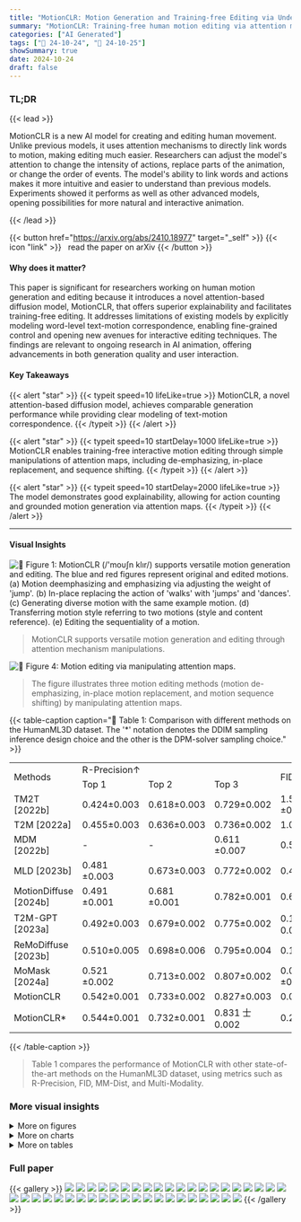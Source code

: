 ```yaml
---
title: "MotionCLR: Motion Generation and Training-free Editing via Understanding Attention Mechanisms"
summary: "MotionCLR: Training-free human motion editing via attention mechanism manipulation."
categories: ["AI Generated"]
tags: ["🔖 24-10-24", "🤗 24-10-25"]
showSummary: true
date: 2024-10-24
draft: false
---
```


### TL;DR


{{< lead >}}

MotionCLR is a new AI model for creating and editing human movement.  Unlike previous models, it uses attention mechanisms to directly link words to motion, making editing much easier.  Researchers can adjust the model's attention to change the intensity of actions, replace parts of the animation, or change the order of events. The model's ability to link words and actions makes it more intuitive and easier to understand than previous models.  Experiments showed it performs as well as other advanced models, opening possibilities for more natural and interactive animation.

{{< /lead >}}


{{< button href="https://arxiv.org/abs/2410.18977" target="_self" >}}
{{< icon "link" >}} &nbsp; read the paper on arXiv
{{< /button >}}

#### Why does it matter?
This paper is significant for researchers working on human motion generation and editing because it introduces a novel attention-based diffusion model, MotionCLR, that offers superior explainability and facilitates training-free editing.  It addresses limitations of existing models by explicitly modeling word-level text-motion correspondence, enabling fine-grained control and opening new avenues for interactive editing techniques. The findings are relevant to ongoing research in AI animation, offering advancements in both generation quality and user interaction.
#### Key Takeaways

{{< alert "star" >}}
{{< typeit speed=10 lifeLike=true >}} MotionCLR, a novel attention-based diffusion model, achieves comparable generation performance while providing clear modeling of text-motion correspondence. {{< /typeit >}}
{{< /alert >}}

{{< alert "star" >}}
{{< typeit speed=10 startDelay=1000 lifeLike=true >}} MotionCLR enables training-free interactive motion editing through simple manipulations of attention maps, including de-emphasizing, in-place replacement, and sequence shifting. {{< /typeit >}}
{{< /alert >}}

{{< alert "star" >}}
{{< typeit speed=10 startDelay=2000 lifeLike=true >}} The model demonstrates good explainability, allowing for action counting and grounded motion generation via attention maps. {{< /typeit >}}
{{< /alert >}}

------
#### Visual Insights



![](figures/figures_1_0.png "🔼 Figure 1: MotionCLR (/'moυ∫n klır/) supports versatile motion generation and editing. The blue and red figures represent original and edited motions. (a) Motion deemphasizing and emphasizing via adjusting the weight of 'jump'. (b) In-place replacing the action of 'walks' with 'jumps' and 'dances'. (c) Generating diverse motion with the same example motion. (d) Transferring motion style referring to two motions (style and content reference). (e) Editing the sequentiality of a motion.")

> MotionCLR supports versatile motion generation and editing through attention mechanism manipulations.





![](charts/charts_6_0.png "🔼 Figure 4: Motion editing via manipulating attention maps.")

> The figure illustrates three motion editing methods (motion de-emphasizing, in-place motion replacement, and motion sequence shifting) by manipulating attention maps.





{{< table-caption caption="🔽 Table 1: Comparison with different methods on the HumanML3D dataset. The '*' notation denotes the DDIM sampling inference design choice and the other is the DPM-solver sampling choice." >}}
<table id='0' style='font-size:16px'><tr><td rowspan="2">Methods</td><td colspan="3">R-Precision↑</td><td rowspan="2">FID↓</td><td rowspan="2">MM-Dist↓</td><td rowspan="2">Multi-Modality↑</td></tr><tr><td>Top 1</td><td>Top 2</td><td>Top 3</td></tr><tr><td>TM2T [2022b]</td><td>0.424±0.003</td><td>0.618±0.003</td><td>0.729±0.002</td><td>1.501 ±0.017</td><td>3.467±0.011</td><td>2.424±0.093</td></tr><tr><td>T2M [2022a]</td><td>0.455±0.003</td><td>0.636±0.003</td><td>0.736±0.002</td><td>1.087±0.021</td><td>3.347±0.008</td><td>2.219±0.074</td></tr><tr><td>MDM [2022b]</td><td>-</td><td>-</td><td>0.611 ±0.007</td><td>0.544±0.044</td><td>5.566±0.027</td><td>2.799±0.072</td></tr><tr><td>MLD [2023b]</td><td>0.481 ±0.003</td><td>0.673±0.003</td><td>0.772±0.002</td><td>0.473±0.013</td><td>3.196±0.010</td><td>2.413±0.079</td></tr><tr><td>MotionDiffuse [2024b]</td><td>0.491 ±0.001</td><td>0.681 ±0.001</td><td>0.782±0.001</td><td>0.630±0.001</td><td>3.113±0.001</td><td>1.553±0.042</td></tr><tr><td>T2M-GPT [2023a]</td><td>0.492±0.003</td><td>0.679±0.002</td><td>0.775±0.002</td><td>0.141 士0.005</td><td>3.121 ±0.009</td><td>1.831 ±0.048</td></tr><tr><td>ReMoDiffuse [2023b]</td><td>0.510±0.005</td><td>0.698±0.006</td><td>0.795±0.004</td><td>0.103±0.004</td><td>2.974±0.016</td><td>1.795±0.043</td></tr><tr><td>MoMask [2024a]</td><td>0.521 ±0.002</td><td>0.713±0.002</td><td>0.807±0.002</td><td>0.045 ±0.002</td><td>2.958±0.008</td><td>1.241 ±0.040</td></tr><tr><td>MotionCLR</td><td>0.542±0.001</td><td>0.733±0.002</td><td>0.827±0.003</td><td>0.099±0.003</td><td>2.981±0.011</td><td>2.145±0.043</td></tr><tr><td>MotionCLR*</td><td>0.544±0.001</td><td>0.732±0.001</td><td>0.831 士0.002</td><td>0.269±0.001</td><td>2.806±0.014</td><td>1.985±0.044</td></tr></table>{{< /table-caption >}}

> Table 1 compares the performance of MotionCLR with other state-of-the-art methods on the HumanML3D dataset, using metrics such as R-Precision, FID, MM-Dist, and Multi-Modality.



### More visual insights

<details>
<summary>More on figures
</summary>


![](figures/figures_1_1.png "🔼 Figure 1: MotionCLR (/'moυ∫n klır/) supports versatile motion generation and editing. The blue and red figures represent original and edited motions. (a) Motion deemphasizing and emphasizing via adjusting the weight of 'jump'. (b) In-place replacing the action of 'walks' with 'jumps' and 'dances'. (c) Generating diverse motion with the same example motion. (d) Transferring motion style referring to two motions (style and content reference). (e) Editing the sequentiality of a motion.")

> MotionCLR supports versatile motion generation and editing via attention mechanism manipulation, showing examples of de-emphasizing, in-place replacement, diverse generation, style transfer, and sequential editing.


![](figures/figures_1_2.png "🔼 Figure 1: MotionCLR (/'moυ∫n klır/) supports versatile motion generation and editing. The blue and red figures represent original and edited motions. (a) Motion deemphasizing and emphasizing via adjusting the weight of 'jump'. (b) In-place replacing the action of 'walks' with 'jumps' and 'dances'. (c) Generating diverse motion with the same example motion. (d) Transferring motion style referring to two motions (style and content reference). (e) Editing the sequentiality of a motion.")

> MotionCLR supports versatile motion generation and editing via manipulating attention maps, showcasing motion de-emphasizing, in-place replacement, example-based generation, style transfer, and sequentiality editing.


![](figures/figures_1_3.png "🔼 Figure 1: MotionCLR (/'moυ∫n klır/) supports versatile motion generation and editing. The blue and red figures represent original and edited motions. (a) Motion deemphasizing and emphasizing via adjusting the weight of 'jump'. (b) In-place replacing the action of 'walks' with 'jumps' and 'dances'. (c) Generating diverse motion with the same example motion. (d) Transferring motion style referring to two motions (style and content reference). (e) Editing the sequentiality of a motion.")

> MotionCLR supports versatile motion generation and editing by manipulating attention maps to achieve motion (de-)emphasizing, in-place motion replacement, example-based motion generation, motion style transfer, and motion sequence shifting.


![](figures/figures_1_4.png "🔼 Figure 4: Motion editing via manipulating attention maps.")

> The figure shows three different motion editing methods by manipulating attention maps: motion (de-)emphasizing, in-place motion replacement, and motion sequence shifting.


![](figures/figures_1_5.png "🔼 Figure 1: MotionCLR (/'moυ∫n klır/) supports versatile motion generation and editing. The blue and red figures represent original and edited motions. (a) Motion deemphasizing and emphasizing via adjusting the weight of 'jump'. (b) In-place replacing the action of 'walks' with 'jumps' and 'dances'. (c) Generating diverse motion with the same example motion. (d) Transferring motion style referring to two motions (style and content reference). (e) Editing the sequentiality of a motion.")

> MotionCLR supports versatile motion generation and editing via manipulating attention maps, showcasing motion de-emphasizing, emphasizing, in-place replacement, style transfer, and sequence editing.


![](figures/figures_1_6.png "🔼 Figure 1: MotionCLR (/'moυ∫n klır/) supports versatile motion generation and editing. The blue and red figures represent original and edited motions. (a) Motion deemphasizing and emphasizing via adjusting the weight of 'jump'. (b) In-place replacing the action of 'walks' with 'jumps' and 'dances'. (c) Generating diverse motion with the same example motion. (d) Transferring motion style referring to two motions (style and content reference). (e) Editing the sequentiality of a motion.")

> MotionCLR supports versatile motion generation and editing via manipulating attention mechanisms.


![](figures/figures_1_7.png "🔼 Figure 1: MotionCLR (/'moυ∫n klır/) supports versatile motion generation and editing. The blue and red figures represent original and edited motions. (a) Motion deemphasizing and emphasizing via adjusting the weight of 'jump'. (b) In-place replacing the action of 'walks' with 'jumps' and 'dances'. (c) Generating diverse motion with the same example motion. (d) Transferring motion style referring to two motions (style and content reference). (e) Editing the sequentiality of a motion.")

> MotionCLR supports versatile motion generation and editing, including de-emphasizing, emphasizing, in-place replacing, style transferring, and editing the sequentiality of a motion.


![](figures/figures_1_8.png "🔼 Figure 1: MotionCLR (/'moυ∫n klır/) supports versatile motion generation and editing. The blue and red figures represent original and edited motions. (a) Motion deemphasizing and emphasizing via adjusting the weight of 'jump'. (b) In-place replacing the action of 'walks' with 'jumps' and 'dances'. (c) Generating diverse motion with the same example motion. (d) Transferring motion style referring to two motions (style and content reference). (e) Editing the sequentiality of a motion.")

> MotionCLR supports versatile motion generation and editing via manipulating attention mechanisms.


![](figures/figures_4_0.png "🔼 Figure 1: MotionCLR (/'moυ∫n klır/) supports versatile motion generation and editing. The blue and red figures represent original and edited motions. (a) Motion deemphasizing and emphasizing via adjusting the weight of 'jump'. (b) In-place replacing the action of 'walks' with 'jumps' and 'dances'. (c) Generating diverse motion with the same example motion. (d) Transferring motion style referring to two motions (style and content reference). (e) Editing the sequentiality of a motion.")

> MotionCLR supports versatile motion generation and editing via manipulating attention maps, showcasing motion de-emphasizing, in-place replacement, example-based generation, style transfer, and sequentiality editing.


![](figures/figures_5_0.png "🔼 Figure 3: Empirical study of attention mechanisms. We use 'a person jumps.' as an example. (a) Key frames of generated motion. (b) The root trajectory along the Y-axis (vertical height). The character jumps on ~15-40f, ~60-80f, and ~125-145f, respectively. (c) The cross-attention between timesteps and words. The 'jump' word is highly activated aligning with the 'jump' action. (d) The self-attention map visualization. It is obvious that the character jumps three times. Different jumps share similar local motion patterns.")

> Figure 3 empirically studies attention mechanisms by visualizing key frames of generated motion, root trajectory, cross-attention between timesteps and words, and self-attention map for the sentence 'a person jumps.'


![](figures/figures_7_0.png "🔼 Figure 3: Empirical study of attention mechanisms. We use 'a person jumps.' as an example. (a) Key frames of generated motion. (b) The root trajectory along the Y-axis (vertical height, in Fig. 3b). As can be seen in Fig. 3, the character jumps at ~ 15-40f, ~ 60-80f, and ~ 125-145f, respectively. (c) The cross-attention between timesteps and words. The 'jump' word is highly activated aligning with the 'jump' action. (d) The self-attention map visualization. It is obvious that the character jumps three times. Different jumps share similar local motion patterns.")

> Figure 3 shows an empirical study of attention mechanisms by visualizing key frames, root trajectory, cross-attention between timesteps and words, and self-attention map of a generated motion for the sentence 'a person jumps.'


![](figures/figures_8_0.png "🔼 Figure 1: MotionCLR (/'moυ∫n klır/) supports versatile motion generation and editing. The blue and red figures represent original and edited motions. (a) Motion deemphasizing and emphasizing via adjusting the weight of 'jump'. (b) In-place replacing the action of 'walks' with 'jumps' and 'dances'. (c) Generating diverse motion with the same example motion. (d) Transferring motion style referring to two motions (style and content reference). (e) Editing the sequentiality of a motion.")

> MotionCLR supports versatile motion generation and editing via several methods, including de-emphasizing, in-place replacement, example-based generation, style transfer, and sequentiality editing.


![](figures/figures_8_1.png "🔼 Figure 1: MotionCLR (/'moυ∫n klır/) supports versatile motion generation and editing. The blue and red figures represent original and edited motions. (a) Motion deemphasizing and emphasizing via adjusting the weight of 'jump'. (b) In-place replacing the action of 'walks' with 'jumps' and 'dances'. (c) Generating diverse motion with the same example motion. (d) Transferring motion style referring to two motions (style and content reference). (e) Editing the sequentiality of a motion.")

> MotionCLR supports versatile motion generation and editing, including de-emphasizing, emphasizing, in-place replacement, style transfer, and sequentiality editing.


![](figures/figures_8_2.png "🔼 Figure 3: Empirical study of attention mechanisms. We use 'a person jumps.' as an example. (a) Key frames of generated motion. (b) The root trajectory along the Y-axis (vertical height, in Fig. 3b). As can be seen in Fig. 3, the character jumps at ~ 15 - 40f, ~ 60 - 80f, and ~ 125-145f, respectively. (c) The cross-attention between timesteps and words. The 'jump' word is highly activated aligning with the 'jump' action. (d) The self-attention map visualization. It is obvious that the character jumps three times. Different jumps share similar local motion patterns.")

> Figure 3 shows an empirical study of attention mechanisms in MotionCLR, visualizing key frames, root trajectory, cross-attention between timesteps and words, and self-attention map for a 'person jumps.' example.


![](figures/figures_8_3.png "🔼 Figure 1: MotionCLR (/'moυ∫n klır/) supports versatile motion generation and editing. The blue and red figures represent original and edited motions. (a) Motion deemphasizing and emphasizing via adjusting the weight of 'jump'. (b) In-place replacing the action of 'walks' with 'jumps' and 'dances'. (c) Generating diverse motion with the same example motion. (d) Transferring motion style referring to two motions (style and content reference). (e) Editing the sequentiality of a motion.")

> MotionCLR supports versatile motion generation and editing through attention mechanism manipulations.


![](figures/figures_9_0.png "🔼 Figure 10: Diverse generated motions driven by the same example. Prompt: “a person steps sideways to the left and then sideways to the right.”. (a) The diverse generated motions driven by the same example motion share similar movement content. (b) The root trajectories of diverse motions are with similar global trajectories, but not the same.")

> Figure 10 shows diverse generated motions sharing similar movement content but different trajectories, driven by the same example prompt.


![](figures/figures_9_1.png "🔼 Figure 10: Diverse generated motions driven by the same example. Prompt: “a person steps sideways to the left and then sideways to the right.” (a) The diverse generated motions driven by the same example motion share similar movement content. (b) The root trajectories of diverse motions are with similar global trajectories, but not the same.")

> Figure 10 shows diverse generated motions with similar movement content but different root trajectories, all driven by the same example prompt.


![](figures/figures_10_0.png "🔼 Figure 1: MotionCLR (/'moυ∫n klır/) supports versatile motion generation and editing. The blue and red figures represent original and edited motions. (a) Motion deemphasizing and emphasizing via adjusting the weight of 'jump'. (b) In-place replacing the action of 'walks' with 'jumps' and 'dances'. (c) Generating diverse motion with the same example motion. (d) Transferring motion style referring to two motions (style and content reference). (e) Editing the sequentiality of a motion.")

> MotionCLR supports versatile motion generation and editing by manipulating attention mechanisms.


![](figures/figures_10_1.png "🔼 Figure 1: MotionCLR (/'moυ∫n klır/) supports versatile motion generation and editing. The blue and red figures represent original and edited motions. (a) Motion deemphasizing and emphasizing via adjusting the weight of 'jump'. (b) In-place replacing the action of 'walks' with 'jumps' and 'dances'. (c) Generating diverse motion with the same example motion. (d) Transferring motion style referring to two motions (style and content reference). (e) Editing the sequentiality of a motion.")

> MotionCLR supports versatile motion generation and editing, including de-emphasizing, emphasizing, in-place replacement, style transfer, and sequentiality editing.


![](figures/figures_10_2.png "🔼 Figure 1: MotionCLR (/'moυ∫n klır/) supports versatile motion generation and editing. The blue and red figures represent original and edited motions. (a) Motion deemphasizing and emphasizing via adjusting the weight of 'jump'. (b) In-place replacing the action of 'walks' with 'jumps' and 'dances'. (c) Generating diverse motion with the same example motion. (d) Transferring motion style referring to two motions (style and content reference). (e) Editing the sequentiality of a motion.")

> MotionCLR supports versatile motion generation and editing through attention mechanism manipulations.


![](figures/figures_10_3.png "🔼 Figure 1: MotionCLR (/'moυ∫n klır/) supports versatile motion generation and editing. The blue and red figures represent original and edited motions. (a) Motion deemphasizing and emphasizing via adjusting the weight of 'jump'. (b) In-place replacing the action of 'walks' with 'jumps' and 'dances'. (c) Generating diverse motion with the same example motion. (d) Transferring motion style referring to two motions (style and content reference). (e) Editing the sequentiality of a motion.")

> MotionCLR supports versatile motion generation and editing by manipulating attention mechanisms.


![](figures/figures_10_4.png "🔼 Figure 1: MotionCLR (/'moυ∫n klır/) supports versatile motion generation and editing. The blue and red figures represent original and edited motions. (a) Motion deemphasizing and emphasizing via adjusting the weight of 'jump'. (b) In-place replacing the action of 'walks' with 'jumps' and 'dances'. (c) Generating diverse motion with the same example motion. (d) Transferring motion style referring to two motions (style and content reference). (e) Editing the sequentiality of a motion.")

> MotionCLR supports versatile motion generation and editing via attention mechanism manipulations.


![](figures/figures_10_5.png "🔼 Figure 1: MotionCLR (/'moυ∫n klır/) supports versatile motion generation and editing. The blue and red figures represent original and edited motions. (a) Motion deemphasizing and emphasizing via adjusting the weight of 'jump'. (b) In-place replacing the action of 'walks' with 'jumps' and 'dances'. (c) Generating diverse motion with the same example motion. (d) Transferring motion style referring to two motions (style and content reference). (e) Editing the sequentiality of a motion.")

> MotionCLR supports versatile motion generation and editing via manipulating attention mechanisms, as shown through examples of de-emphasizing, in-place replacement, diverse generation, style transfer, and sequential editing.


![](figures/figures_24_0.png "🔼 Figure 1: MotionCLR (/'moυ∫n klır/) supports versatile motion generation and editing. The blue and red figures represent original and edited motions. (a) Motion deemphasizing and emphasizing via adjusting the weight of 'jump'. (b) In-place replacing the action of 'walks' with 'jumps' and 'dances'. (c) Generating diverse motion with the same example motion. (d) Transferring motion style referring to two motions (style and content reference). (e) Editing the sequentiality of a motion.")

> MotionCLR supports versatile motion generation and editing via manipulating attention mechanisms.


![](figures/figures_24_1.png "🔼 Figure 1: MotionCLR (/'moυ∫n klır/) supports versatile motion generation and editing. The blue and red figures represent original and edited motions. (a) Motion deemphasizing and emphasizing via adjusting the weight of 'jump'. (b) In-place replacing the action of 'walks' with 'jumps' and 'dances'. (c) Generating diverse motion with the same example motion. (d) Transferring motion style referring to two motions (style and content reference). (e) Editing the sequentiality of a motion.")

> MotionCLR supports versatile motion generation and editing by manipulating attention mechanisms to de-emphasize, emphasize, replace, transfer, and shift motion sequences.


![](figures/figures_24_2.png "🔼 Figure 1: MotionCLR (/'moυ∫n klır/) supports versatile motion generation and editing. The blue and red figures represent original and edited motions. (a) Motion deemphasizing and emphasizing via adjusting the weight of 'jump'. (b) In-place replacing the action of 'walks' with 'jumps' and 'dances'. (c) Generating diverse motion with the same example motion. (d) Transferring motion style referring to two motions (style and content reference). (e) Editing the sequentiality of a motion.")

> MotionCLR supports versatile motion generation and editing via attention mechanism manipulation.


![](figures/figures_24_3.png "🔼 Figure 1: MotionCLR (/'moυ∫n klır/) supports versatile motion generation and editing. The blue and red figures represent original and edited motions. (a) Motion deemphasizing and emphasizing via adjusting the weight of 'jump'. (b) In-place replacing the action of 'walks' with 'jumps' and 'dances'. (c) Generating diverse motion with the same example motion. (d) Transferring motion style referring to two motions (style and content reference). (e) Editing the sequentiality of a motion.")

> MotionCLR supports versatile motion generation and editing by manipulating attention mechanisms.


![](figures/figures_24_4.png "🔼 Figure 1: MotionCLR (/'moυ∫n klır/) supports versatile motion generation and editing. The blue and red figures represent original and edited motions. (a) Motion deemphasizing and emphasizing via adjusting the weight of 'jump'. (b) In-place replacing the action of 'walks' with 'jumps' and 'dances'. (c) Generating diverse motion with the same example motion. (d) Transferring motion style referring to two motions (style and content reference). (e) Editing the sequentiality of a motion.")

> MotionCLR supports versatile motion generation and editing through various methods including motion de-emphasizing, in-place replacement, example-based generation, style transfer, and sequentiality editing.


![](figures/figures_24_5.png "🔼 Figure 1: MotionCLR (/'moυ∫n klır/) supports versatile motion generation and editing. The blue and red figures represent original and edited motions. (a) Motion deemphasizing and emphasizing via adjusting the weight of 'jump'. (b) In-place replacing the action of 'walks' with 'jumps' and 'dances'. (c) Generating diverse motion with the same example motion. (d) Transferring motion style referring to two motions (style and content reference). (e) Editing the sequentiality of a motion.")

> MotionCLR supports versatile motion generation and editing via attention mechanisms, showcasing motion de-emphasizing, in-place replacement, example-based generation, style transfer, and sequentiality editing.


![](figures/figures_24_6.png "🔼 Figure 1: MotionCLR (/'moυ∫n klır/) supports versatile motion generation and editing. The blue and red figures represent original and edited motions. (a) Motion deemphasizing and emphasizing via adjusting the weight of 'jump'. (b) In-place replacing the action of 'walks' with 'jumps' and 'dances'. (c) Generating diverse motion with the same example motion. (d) Transferring motion style referring to two motions (style and content reference). (e) Editing the sequentiality of a motion.")

> MotionCLR supports versatile motion generation and editing via several methods, including de-emphasizing, in-place replacement, example-based generation, style transfer, and sequentiality editing.


![](figures/figures_24_7.png "🔼 Figure 1: MotionCLR (/'moυ∫n klır/) supports versatile motion generation and editing. The blue and red figures represent original and edited motions. (a) Motion deemphasizing and emphasizing via adjusting the weight of 'jump'. (b) In-place replacing the action of 'walks' with 'jumps' and 'dances'. (c) Generating diverse motion with the same example motion. (d) Transferring motion style referring to two motions (style and content reference). (e) Editing the sequentiality of a motion.")

> MotionCLR supports versatile motion generation and editing via attention mechanism manipulation.


![](figures/figures_24_8.png "🔼 Figure 1: MotionCLR (/'moυ∫n klır/) supports versatile motion generation and editing. The blue and red figures represent original and edited motions. (a) Motion deemphasizing and emphasizing via adjusting the weight of 'jump'. (b) In-place replacing the action of 'walks' with 'jumps' and 'dances'. (c) Generating diverse motion with the same example motion. (d) Transferring motion style referring to two motions (style and content reference). (e) Editing the sequentiality of a motion.")

> MotionCLR supports versatile motion generation and editing, including de-emphasizing, emphasizing, in-place replacement, style transfer, and sequentiality editing.


![](figures/figures_24_9.png "🔼 Figure 1: MotionCLR (/'moυ∫n klır/) supports versatile motion generation and editing. The blue and red figures represent original and edited motions. (a) Motion deemphasizing and emphasizing via adjusting the weight of 'jump'. (b) In-place replacing the action of 'walks' with 'jumps' and 'dances'. (c) Generating diverse motion with the same example motion. (d) Transferring motion style referring to two motions (style and content reference). (e) Editing the sequentiality of a motion.")

> MotionCLR supports versatile motion generation and editing by manipulating attention mechanisms.


![](figures/figures_24_10.png "🔼 Figure 1: MotionCLR (/'moυ∫n klır/) supports versatile motion generation and editing. The blue and red figures represent original and edited motions. (a) Motion deemphasizing and emphasizing via adjusting the weight of 'jump'. (b) In-place replacing the action of 'walks' with 'jumps' and 'dances'. (c) Generating diverse motion with the same example motion. (d) Transferring motion style referring to two motions (style and content reference). (e) Editing the sequentiality of a motion.")

> MotionCLR supports versatile motion generation and editing via manipulating attention maps, showing examples of de-emphasizing, in-place replacement, diverse generation, style transfer, and sequential editing.


![](figures/figures_24_11.png "🔼 Figure 1: MotionCLR (/'moυ∫n klır/) supports versatile motion generation and editing. The blue and red figures represent original and edited motions. (a) Motion deemphasizing and emphasizing via adjusting the weight of 'jump'. (b) In-place replacing the action of 'walks' with 'jumps' and 'dances'. (c) Generating diverse motion with the same example motion. (d) Transferring motion style referring to two motions (style and content reference). (e) Editing the sequentiality of a motion.")

> MotionCLR supports versatile motion generation and editing through attention mechanism manipulations.


![](figures/figures_25_0.png "🔼 Figure 1: MotionCLR (/'moυ∫n klır/) supports versatile motion generation and editing. The blue and red figures represent original and edited motions. (a) Motion deemphasizing and emphasizing via adjusting the weight of 'jump'. (b) In-place replacing the action of 'walks' with 'jumps' and 'dances'. (c) Generating diverse motion with the same example motion. (d) Transferring motion style referring to two motions (style and content reference). (e) Editing the sequentiality of a motion.")

> MotionCLR supports versatile motion generation and editing, including de-emphasizing, emphasizing, in-place replacement, style transfer, and sequentiality editing.


![](figures/figures_25_1.png "🔼 Figure 1: MotionCLR (/'moυ∫n klır/) supports versatile motion generation and editing. The blue and red figures represent original and edited motions. (a) Motion deemphasizing and emphasizing via adjusting the weight of 'jump'. (b) In-place replacing the action of 'walks' with 'jumps' and 'dances'. (c) Generating diverse motion with the same example motion. (d) Transferring motion style referring to two motions (style and content reference). (e) Editing the sequentiality of a motion.")

> MotionCLR supports versatile motion generation and editing, including de-emphasizing, emphasizing, in-place replacement, style transfer, and sequentiality editing.


![](figures/figures_26_0.png "🔼 Figure 10: Diverse generated motions driven by the same example. Prompt: 'a person steps sideways to the left and then sideways to the right.'. (a) The diverse generated motions driven by the same example motion share similar movement content. (b) The root trajectories of diverse motions are with similar global trajectories, but not the same.")

> Figure 10 shows diverse generated motions with similar movement content but different trajectories driven by the same example motion prompt.


![](figures/figures_26_1.png "🔼 Figure 10: Diverse generated motions driven by the same example. Prompt: 'a person steps sideways to the left and then sideways to the right.'. (a) The diverse generated motions driven by the same example motion share similar movement content. (b) The root trajectories of diverse motions are with similar global trajectories, but not the same.")

> Figure 10 shows diverse generated motions driven by the same example motion, demonstrating both similar movement content and diverse root trajectories.


![](figures/figures_27_0.png "🔼 Figure 13: Comparison between w/ vs. w/o grounded motion generation settings. The root height and motion visualization of the textual prompt “a person jumps four times”.")

> The figure compares the results of motion generation with and without temporal grounding, showing how grounding corrects hallucination in the number of jumps.


![](figures/figures_28_0.png "🔼 Figure 1: MotionCLR (/'moυ∫n klır/) supports versatile motion generation and editing. The blue and red figures represent original and edited motions. (a) Motion deemphasizing and emphasizing via adjusting the weight of 'jump'. (b) In-place replacing the action of 'walks' with 'jumps' and 'dances'. (c) Generating diverse motion with the same example motion. (d) Transferring motion style referring to two motions (style and content reference). (e) Editing the sequentiality of a motion.")

> MotionCLR supports versatile motion generation and editing via attention mechanism manipulations, including de-emphasizing, emphasizing, in-place replacement, style transfer, and sequence shifting.


![](figures/figures_29_0.png "🔼 Figure 1: MotionCLR (/'moυ∫n klır/) supports versatile motion generation and editing. The blue and red figures represent original and edited motions. (a) Motion deemphasizing and emphasizing via adjusting the weight of 'jump'. (b) In-place replacing the action of 'walks' with 'jumps' and 'dances'. (c) Generating diverse motion with the same example motion. (d) Transferring motion style referring to two motions (style and content reference). (e) Editing the sequentiality of a motion.")

> MotionCLR supports versatile motion generation and editing via manipulating attention mechanisms.


![](figures/figures_30_0.png "🔼 Figure 1: MotionCLR (/'moυ∫n klır/) supports versatile motion generation and editing. The blue and red figures represent original and edited motions. (a) Motion deemphasizing and emphasizing via adjusting the weight of 'jump'. (b) In-place replacing the action of 'walks' with 'jumps' and 'dances'. (c) Generating diverse motion with the same example motion. (d) Transferring motion style referring to two motions (style and content reference). (e) Editing the sequentiality of a motion.")

> MotionCLR supports versatile motion generation and editing by manipulating attention mechanisms.


![](figures/figures_30_1.png "🔼 Figure 1: MotionCLR (/'moυ∫n klır/) supports versatile motion generation and editing. The blue and red figures represent original and edited motions. (a) Motion deemphasizing and emphasizing via adjusting the weight of 'jump'. (b) In-place replacing the action of 'walks' with 'jumps' and 'dances'. (c) Generating diverse motion with the same example motion. (d) Transferring motion style referring to two motions (style and content reference). (e) Editing the sequentiality of a motion.")

> MotionCLR supports versatile motion generation and editing through various methods, including de-emphasizing, emphasizing, in-place replacement, style transfer, and sequence editing.


![](figures/figures_31_0.png "🔼 Figure 1: MotionCLR (/'moυ∫n klır/) supports versatile motion generation and editing. The blue and red figures represent original and edited motions. (a) Motion deemphasizing and emphasizing via adjusting the weight of 'jump'. (b) In-place replacing the action of 'walks' with 'jumps' and 'dances'. (c) Generating diverse motion with the same example motion. (d) Transferring motion style referring to two motions (style and content reference). (e) Editing the sequentiality of a motion.")

> MotionCLR supports versatile motion generation and editing via manipulating attention maps.


![](figures/figures_33_0.png "🔼 Figure 1: MotionCLR (/'moυ∫n klır/) supports versatile motion generation and editing. The blue and red figures represent original and edited motions. (a) Motion deemphasizing and emphasizing via adjusting the weight of 'jump'. (b) In-place replacing the action of 'walks' with 'jumps' and 'dances'. (c) Generating diverse motion with the same example motion. (d) Transferring motion style referring to two motions (style and content reference). (e) Editing the sequentiality of a motion.")

> MotionCLR supports versatile motion generation and editing by manipulating attention mechanisms, enabling various editing operations such as de-emphasizing, emphasizing, replacing, generating, and shifting motions.


![](figures/figures_37_0.png "🔼 Figure 1: MotionCLR (/'moυ∫n klır/) supports versatile motion generation and editing. The blue and red figures represent original and edited motions. (a) Motion deemphasizing and emphasizing via adjusting the weight of 'jump'. (b) In-place replacing the action of 'walks' with 'jumps' and 'dances'. (c) Generating diverse motion with the same example motion. (d) Transferring motion style referring to two motions (style and content reference). (e) Editing the sequentiality of a motion.")

> MotionCLR supports versatile motion generation and editing via attention mechanism manipulations, including de-emphasizing, in-place replacement, example-based generation, style transfer, and sequentiality editing.


![](figures/figures_37_1.png "🔼 Figure 1: MotionCLR (/'moυ∫n klır/) supports versatile motion generation and editing. The blue and red figures represent original and edited motions. (a) Motion deemphasizing and emphasizing via adjusting the weight of 'jump'. (b) In-place replacing the action of 'walks' with 'jumps' and 'dances'. (c) Generating diverse motion with the same example motion. (d) Transferring motion style referring to two motions (style and content reference). (e) Editing the sequentiality of a motion.")

> MotionCLR supports versatile motion generation and editing via attention mechanisms, showcasing motion de-emphasizing, in-place replacement, example-based generation, style transfer, and sequential editing.


![](figures/figures_38_0.png "🔼 Figure 1: MotionCLR (/'moυ∫n klır/) supports versatile motion generation and editing. The blue and red figures represent original and edited motions. (a) Motion deemphasizing and emphasizing via adjusting the weight of 'jump'. (b) In-place replacing the action of 'walks' with 'jumps' and 'dances'. (c) Generating diverse motion with the same example motion. (d) Transferring motion style referring to two motions (style and content reference). (e) Editing the sequentiality of a motion.")

> MotionCLR supports versatile motion generation and editing via attention mechanism manipulation, showcasing motion de-emphasizing, in-place replacement, example-based generation, style transfer, and sequential editing.


![](figures/figures_39_0.png "🔼 Figure 1: MotionCLR (/'moυ∫n klır/) supports versatile motion generation and editing. The blue and red figures represent original and edited motions. (a) Motion deemphasizing and emphasizing via adjusting the weight of 'jump'. (b) In-place replacing the action of 'walks' with 'jumps' and 'dances'. (c) Generating diverse motion with the same example motion. (d) Transferring motion style referring to two motions (style and content reference). (e) Editing the sequentiality of a motion.")

> MotionCLR supports versatile motion generation and editing via manipulating attention maps, showcasing motion de-emphasizing, in-place replacement, example-based generation, style transfer, and sequential editing.


![](figures/figures_39_1.png "🔼 Figure 1: MotionCLR (/'moυ∫n klır/) supports versatile motion generation and editing. The blue and red figures represent original and edited motions. (a) Motion deemphasizing and emphasizing via adjusting the weight of 'jump'. (b) In-place replacing the action of 'walks' with 'jumps' and 'dances'. (c) Generating diverse motion with the same example motion. (d) Transferring motion style referring to two motions (style and content reference). (e) Editing the sequentiality of a motion.")

> MotionCLR supports versatile motion generation and editing via attention mechanism manipulations.


![](figures/figures_40_0.png "🔼 Figure 1: MotionCLR (/'moυ∫n klır/) supports versatile motion generation and editing. The blue and red figures represent original and edited motions. (a) Motion deemphasizing and emphasizing via adjusting the weight of 'jump'. (b) In-place replacing the action of 'walks' with 'jumps' and 'dances'. (c) Generating diverse motion with the same example motion. (d) Transferring motion style referring to two motions (style and content reference). (e) Editing the sequentiality of a motion.")

> MotionCLR supports versatile motion generation and editing via attention mechanism manipulations, showcasing motion de-emphasizing, in-place replacement, example-based generation, style transfer, and sequentiality editing.


![](figures/figures_41_0.png "🔼 Figure 1: MotionCLR (/'moυ∫n klır/) supports versatile motion generation and editing. The blue and red figures represent original and edited motions. (a) Motion deemphasizing and emphasizing via adjusting the weight of 'jump'. (b) In-place replacing the action of 'walks' with 'jumps' and 'dances'. (c) Generating diverse motion with the same example motion. (d) Transferring motion style referring to two motions (style and content reference). (e) Editing the sequentiality of a motion.")

> MotionCLR supports versatile motion generation and editing via several methods including motion de-emphasizing, in-place motion replacement, example-based motion generation, motion style transfer, and motion sequence shifting.


</details>



<details>
<summary>More on charts
</summary>


![](charts/charts_6_1.png "🔼 Figure 4: Motion editing via manipulating attention maps.")

> The chart illustrates three motion editing methods (motion (de-)emphasizing, in-place motion replacement, motion sequence shifting) by manipulating attention maps.


![](charts/charts_7_0.png "🔼 Figure 5: Motion (de-)emphasizing. Different weights of 'jump' (↑ or ↓) in 'a man jumps.'")

> The chart visualizes the impact of modifying the weight of the word 'jump' on the height of jumps in generated motion sequences.


![](charts/charts_9_0.png "🔼 Figure 8: t-SNE visualization of different example-based generated results. Different colors imply different driven examples.")

> t-SNE visualization shows that diverse motions generated from the same example motion share similar motion textures, and different examples are well separated.


![](charts/charts_10_0.png "🔼 Figure 12: Action counting error rate comparison. Root trajectory (Traj.) vs. attention map (Ours). “σ” is the smoothing parameter.")

> The chart compares the error rates of action counting using root trajectory and attention map, showing that attention map-based counting is less sensitive to noise.


![](charts/charts_20_0.png "🔼 Figure 14: Additional visualization results for different (de-)emphasizing weights. The self-attention maps show how varying the different weights (e.g., ↓ 0.05, ↓ 0.10, ↑ 0.33, and ↑ 1.00) affect the emphasis on motion.")

> The self-attention maps for different (de-)emphasizing weights show how varying weights affect motion emphasis.


![](charts/charts_21_0.png "🔼 Figure 15: The effect of varying w in classifier-free guidance on generated motions. While changing w influences the general alignment between the text 'a man jumps.' and the generated motion, it does not provide precise control over finer details like jump height and frequency.")

> The chart displays the effect of varying classifier-free guidance weights (w) on the height of generated jumps, showing that while it affects overall alignment, it lacks fine-grained control over jump height and frequency.


![](charts/charts_27_0.png "🔼 Figure 20: Comparison between w/ vs. w/o grounded motion generation settings. The root height and motion visualization of the textual prompt “a person jumps four times”.")

> The chart compares the root height trajectory of a generated motion with and without temporal grounding, showing the improvement in aligning the generated motion with the textual prompt when temporal grounding is used.


![](charts/charts_34_0.png "🔼 Figure 26: Empirical study of attention patterns. We use the example “a person walks stop and then jumps.” (a) Horizontal distance traveled by the person over time, highlighting distinct walking and jumping phases. (b) The vertical height changes of the person, indicating variations during walking and jumping actions. (c) The cross-attention map between timesteps and the described actions. Notice that “walk” and “jump” receive a stronger attention signal corresponding to the walk and jump segments. (d) The self-attention map, which clearly identifies repeated walking and jumping cycles, shows similar patterns in the sub-actions. (e) Visualization of the motion sequences, demonstrating the walking and jumping actions.")

> Figure 26 shows an empirical study of attention mechanisms by visualizing horizontal distance, vertical height, cross-attention, self-attention maps, and motion visualization of a 'person walks, stops, and then jumps' example, highlighting distinct phases and patterns.


</details>



<details>
<summary>More on tables
</summary>


{{< table-caption caption="🔽 Table 1: Comparison with different methods on the HumanML3D dataset. The '*' notation denotes the DDIM sampling inference design choice and the other is the DPM-solver sampling choice." >}}
<br><table id='16' style='font-size:18px'><tr><td rowspan="2">Ablation</td><td colspan="3">R-Precision↑</td><td rowspan="2">FID↓</td></tr><tr><td>Top 1</td><td>Top 2</td><td>Top 3</td></tr><tr><td>(1)</td><td>0.512</td><td>0.705</td><td>0.792</td><td>0.544</td></tr><tr><td>(2)</td><td>0.509</td><td>0.703</td><td>0.788</td><td>0.550</td></tr><tr><td>MotionCLR</td><td>0.544</td><td>0.732</td><td>0.831</td><td>0.269</td></tr></table>{{< /table-caption >}}

> Table 1 compares the performance of MotionCLR with other state-of-the-art methods on the HumanML3D dataset using various metrics, including R-Precision, FID, and MM-Dist.


{{< table-caption caption="🔽 Table 1: Comparison with different methods on the HumanML3D dataset. The '*' notation denotes the DDIM sampling inference design choice and the other is the DPM-solver sampling choice." >}}
<table id='0' style='font-size:18px'><tr><td>Rishabh Dabral, Muhammad Hamza Mughal, Vladislav Golyanik, and Christian Theobalt. Mofusion: A framework for denoising-diffusion-based motion synthesis. In CVPR, pages 9760-9770, 2023.</td></tr><tr><td>Damai Dai, Li Dong, Yaru Hao, Zhifang Sui, Baobao Chang, and Furu Wei. Knowledge neurons in pretrained transformers. In ACL, pages 8493-8502, 2022.</td></tr><tr><td>Wenxun Dai, Ling-Hao Chen, Jingbo Wang, Jinpeng Liu, Bo Dai, and Yansong Tang. Motionlcm: Real-time controllable motion generation via latent consistency model. ECCV, 2024.</td></tr><tr><td>Christian Diller and Angela Dai. Cg-hoi: Contact-guided 3d human-object interaction generation. In CVPR, pages 19888-19901, 2024.</td></tr><tr><td>Markos Diomataris, Nikos Athanasiou, Omid Taheri, Xi Wang, Otmar Hilliges, and Michael J Black. Wandr: Intention-guided human motion generation. In CVPR, pages 927-936, 2024.</td></tr><tr><td>Ke Fan, Junshu Tang, Weijian Cao, Ran Yi, Moran Li, Jingyu Gong, Jiangning Zhang, Yabiao Wang, Chengjie Wang, and Lizhuang Ma. Freemotion: A unified framework for number-free text-to-motion synthesis. ECCV, 2024.</td></tr><tr><td>Bin Feng, Tenglong Ao, Zequn Liu, Wei Ju, Libin Liu, and Ming Zhang. Robust dancer: Long-term 3d dance synthesis using unpaired data. arXiv preprint arXiv:2303.16856, 2023.</td></tr><tr><td>Mor Geva, Roei Schuster, Jonathan Berant, and Omer Levy. Transformer feed-forward layers are key-value memories. In EMNLP, pages 5484-5495, 2021.</td></tr><tr><td>Anindita Ghosh, Rishabh Dabral, Vladislav Golyanik, Christian Theobalt, and Philipp Slusallek. Remos: Reactive 3d motion synthesis for two-person interactions. ECCV, 2023.</td></tr><tr><td>Purvi Goel, Kuan-Chieh Wang, C Karen Liu, and Kayvon Fatahalian. Iterative motion editing with natural language. In ACM SIGGRAPH, pages 1-9, 2024.</td></tr><tr><td>Kehong Gong, Dongze Lian, Heng Chang, Chuan Guo, Zihang Jiang, Xinxin Zuo, Michael Bi Mi, and Xinchao Wang. Tm2d: Bimodality driven 3d dance generation via music-text integration. In ICCV, pages 9942-9952, 2023.</td></tr><tr><td>Chuan Guo, Shihao Zou, Xinxin Zuo, Sen Wang, Wei Ji, Xingyu Li, and Li Cheng. Generating diverse and natural 3d human motions from text. In CVPR, pages 5152-5161, 2022a.</td></tr><tr><td>Chuan Guo, Xinxin Zuo, Sen Wang, and Li Cheng. Tm2t: Stochastic and tokenized modeling for the reciprocal generation of 3d human motions and texts. In ECCV, pages 580-597, 2022b.</td></tr><tr><td>Chuan Guo, Yuxuan Mu, Muhammad Gohar Javed, Sen Wang, and Li Cheng. Momask: Generative masked modeling of 3d human motions. In CVPR, pages 1900-1910, 2024a.</td></tr><tr><td>Chuan Guo, Yuxuan Mu, Xinxin Zuo, Peng Dai, Youliang Yan, Juwei Lu, and Li Cheng. Generative human motion stylization in latent space. ICLR, 2024b.</td></tr><tr><td>Xinying Guo, Mingyuan Zhang, Haozhe Xie, Chenyang Gu, and Ziwei Liu. Crowdmogen: Zero-shot text-driven collective motion generation. arXiv preprint arXiv:2407.06188, 2024c.</td></tr><tr><td>Bo Han, Hao Peng, Minjing Dong, Yi Ren, Yixuan Shen, and Chang Xu. Amd: Autoregressive motion diffusion. In AAAI, pages 2022-2030, 2024.</td></tr><tr><td>Ligong Han, Song Wen, Qi Chen, Zhixing Zhang, Kunpeng Song, Mengwei Ren, Ruijiang Gao, Yuxiao Chen, Di Liu 0003, Qilong Zhangli, et al. Improving tuning-free real image editing with proximal guidance. WACV, 2023.</td></tr><tr><td>Yaru Hao, Li Dong, Furu Wei, and Ke Xu. Self-attention attribution: Interpreting information interactions inside transformer. In AAAI, volume 35, pages 12963-12971, 2021.</td></tr><tr><td>Felix G Harvey, Mike Yurick, Derek Nowrouzezahrai, and Christopher Pal. Robust motion in- betweening. ACM TOG, 39(4):60-1, 2020.</td></tr><tr><td>Amir Hertz, Ron Mokady, Jay Tenenbaum, Kfir Aberman, Yael Pritch, and Daniel Cohen-Or. Prompt- to-prompt image editing with cross attention control. ICLR, 2023.</td></tr></table>{{< /table-caption >}}

> Table 1 compares the performance of MotionCLR with other state-of-the-art methods on the HumanML3D dataset, evaluating motion quality, diversity, and text-motion matching.


{{< table-caption caption="🔽 Table 1: Comparison with different methods on the HumanML3D dataset. The '*' notation denotes the DDIM sampling inference design choice and the other is the DPM-solver sampling choice." >}}
<table id='0' style='font-size:18px'><tr><td>Yonatan Shafir, Guy Tevet, Roy Kapon, and Amit H Bermano. Human motion diffusion as a generative prior. In ICLR, 2024.</td></tr><tr><td>Jiaming Song, Chenlin Meng, and Stefano Ermon. Denoising diffusion implicit models. In ICLR, 2021.</td></tr><tr><td>Xiangjun Tang, He Wang, Bo Hu, Xu Gong, Ruifan Yi, Qilong Kou, and Xiaogang Jin. Real-time controllable motion transition for characters. ACM TOG, 41(4):1-10, 2022.</td></tr><tr><td>Chen Tessler, Yunrong Guo, Ofir Nabati, Gal Chechik, and Xue Bin Peng. Maskedmimic: Unified physics-based character control through masked motion inpainting. ACM SIGGRAPH ASIA, 2024.</td></tr><tr><td>Guy Tevet, Brian Gordon, Amir Hertz, Amit H Bermano, and Daniel Cohen-Or. Motionclip: Exposing human motion generation to clip space. In ECCV, pages 358-374, 2022a.</td></tr><tr><td>Guy Tevet, Sigal Raab, Brian Gordon, Yonatan Shafir, Daniel Cohen-Or, and Amit H Bermano. Human motion diffusion model. In ICLR, 2022b.</td></tr><tr><td>Narek Tumanyan, Michal Geyer, Shai Bagon, and Tali Dekel. Plug-and-play diffusion features for text-driven image-to-image translation. In CVPR, pages 1921-1930, 2023.</td></tr><tr><td>Ashish Vaswani, Noam Shazeer, Niki Parmar, Jakob Uszkoreit, Llion Jones, Aidan N Gomez, Lukasz Kaiser, and Illia Polosukhin. Attention is all you need. NeurIPS, 2017.</td></tr><tr><td>Weilin Wan, Zhiyang Dou, Taku Komura, Wenping Wang, Dinesh Jayaraman, and Lingjie Liu. Tlcontrol: Trajectory and language control for human motion synthesis. ECCV, 2024.</td></tr><tr><td>Zan Wang, Yixin Chen, Tengyu Liu, Yixin Zhu, Wei Liang, and Siyuan Huang. Humanise: Language- conditioned human motion generation in 3d scenes. NeurIPS, pages 14959-14971, 2022.</td></tr><tr><td>Zan Wang, Yixin Chen, Baoxiong Jia, Puhao Li, Jinlu Zhang, Jingze Zhang, Tengyu Liu, Yixin Zhu, Wei Liang, and Siyuan Huang. Move as you say interact as you can: Language-guided human motion generation with scene affordance. In CVPR, pages 433-444, 2024.</td></tr><tr><td>Qianyang Wu, Ye Shi, Xiaoshui Huang, Jingyi Yu, Lan Xu, and Jingya Wang. Thor: Text to human-object interaction diffusion via relation intervention. arXiv preprint arXiv:2403.11208, 2024.</td></tr><tr><td>Zeqi Xiao, Tai Wang, Jingbo Wang, Jinkun Cao, Wenwei Zhang, Bo Dai, Dahua Lin, and Jiangmiao Pang. Unified human-scene interaction via prompted chain-of-contacts. In ICLR, 2024.</td></tr><tr><td>Yiming Xie, Varun Jampani, Lei Zhong, Deqing Sun, and Huaizu Jiang. Omnicontrol: Control any joint at any time for human motion generation. In ICLR, 2024a.</td></tr><tr><td>Zhenyu Xie, Yang Wu, Xuehao Gao, Zhongqian Sun, Wei Yang, and Xiaodan Liang. Towards detailed text-to-motion synthesis via basic-to-advanced hierarchical diffusion model. In AAAI, pages 6252-6260, 2024b.</td></tr><tr><td>Kelvin Xu, Jimmy Ba, Ryan Kiros, Kyunghyun Cho, Aaron Courville, Ruslan Salakhudinov, Rich Zemel, and Yoshua Bengio. Show, attend and tell: Neural image caption generation with visual attention. In ICML, pages 2048-2057. PMLR, 2015.</td></tr><tr><td>Sirui Xu, Zhengyuan Li, Yu-Xiong Wang, and Liang- Yan Gui. Interdiff: Generating 3d human-object interactions with physics-informed diffusion. In ICCV, pages 14928-14940, 2023a.</td></tr><tr><td>Sirui Xu, Yu-Xiong Wang, and Liangyan Gui. Stochastic multi-person 3d motion forecasting. In ICLR, 2023b.</td></tr><tr><td>Sirui Xu, Ziyin Wang, Yu-Xiong Wang, and Liang-Yan Gui. Interdreamer: Zero-shot text to 3d dynamic human-object interaction. arXiv preprint arXiv:2403.19652, 2024.</td></tr><tr><td>Heyuan Yao, Zhenhua Song, Baoquan Chen, and Libin Liu. Controlvae: Model-based learning of</td></tr></table>{{< /table-caption >}}

> Table 1 compares the performance of MotionCLR with other state-of-the-art methods for text-driven human motion generation using several metrics on the HumanML3D dataset.


{{< table-caption caption="🔽 Table 1: Comparison with different methods on the HumanML3D dataset. The '*' notation denotes the DDIM sampling inference design choice and the other is the DPM-solver sampling choice." >}}
<table id='3' style='font-size:18px'><tr><td>w</td><td>I</td><td>1.5</td><td>2</td><td>2.5</td><td>3</td><td>3.5</td></tr><tr><td>FID</td><td>0.801</td><td>0.408</td><td>0.318</td><td>0.217</td><td>0.317</td><td>0.396</td></tr><tr><td>TMR-sim.</td><td>51.987</td><td>52.351</td><td>53.512</td><td>53.956</td><td>54.300</td><td>54.529</td></tr></table>{{< /table-caption >}}

> Table 1 compares the performance of MotionCLR against other state-of-the-art methods on the HumanML3D dataset, using metrics such as R-Precision, FID, and MM-Dist.


{{< table-caption caption="🔽 Table 1: Comparison with different methods on the HumanML3D dataset. The '*' notation denotes the DDIM sampling inference design choice and the other is the DPM-solver sampling choice." >}}
<table id='2' style='font-size:20px'><tr><td></td><td>FID ↓</td><td>TMR-sim.→</td></tr><tr><td>direct (pseudo GT)</td><td>0.315</td><td>0.543</td></tr><tr><td>unreplaced</td><td>0.325</td><td>0.567</td></tr><tr><td>unreplaced (unpaired T-M)</td><td>0.925</td><td>0.490</td></tr><tr><td>ours replaced</td><td>0.330</td><td>0.535</td></tr></table>{{< /table-caption >}}

> Table 1 compares the performance of MotionCLR against other state-of-the-art methods on the HumanML3D dataset, evaluating metrics such as motion quality, diversity, and text-motion matching.


{{< table-caption caption="🔽 Table 1: Comparison with different methods on the HumanML3D dataset. The '*' notation denotes the DDIM sampling inference design choice and the other is the DPM-solver sampling choice." >}}
<table id='5' style='font-size:16px'><tr><td>begin</td><td>end</td><td>FID↓</td><td>TMR-sim.↑</td></tr><tr><td>8</td><td>11</td><td>0.339</td><td>0.472</td></tr><tr><td>5</td><td>14</td><td>0.325</td><td>0.498</td></tr><tr><td>1</td><td>18</td><td>0.330</td><td>0.535</td></tr></table>{{< /table-caption >}}

> Table 1 compares the performance of MotionCLR with other state-of-the-art methods on the HumanML3D dataset using various metrics such as R-Precision, FID, and MM-Dist.


{{< table-caption caption="🔽 Table 1: Comparison with different methods on the HumanML3D dataset. The '*' notation denotes the DDIM sampling inference design choice and the other is the DPM-solver sampling choice." >}}
<table id='2' style='font-size:20px'><tr><td></td><td>FID ↓</td><td>Div. ↑</td></tr><tr><td>Diff. manipulation</td><td>0.718</td><td>1.502</td></tr><tr><td>MotionCLR manipulation</td><td>0.427</td><td>2.567</td></tr></table>{{< /table-caption >}}

> Table 1 compares MotionCLR's performance against other state-of-the-art methods on the HumanML3D dataset, using metrics such as FID, R-Precision, and Multi-Modality.


</details>


### Full paper

{{< gallery >}}
<img src="paper_images/1.png" class="grid-w50 md:grid-w33 xl:grid-w25" />
<img src="paper_images/2.png" class="grid-w50 md:grid-w33 xl:grid-w25" />
<img src="paper_images/3.png" class="grid-w50 md:grid-w33 xl:grid-w25" />
<img src="paper_images/4.png" class="grid-w50 md:grid-w33 xl:grid-w25" />
<img src="paper_images/5.png" class="grid-w50 md:grid-w33 xl:grid-w25" />
<img src="paper_images/6.png" class="grid-w50 md:grid-w33 xl:grid-w25" />
<img src="paper_images/7.png" class="grid-w50 md:grid-w33 xl:grid-w25" />
<img src="paper_images/8.png" class="grid-w50 md:grid-w33 xl:grid-w25" />
<img src="paper_images/9.png" class="grid-w50 md:grid-w33 xl:grid-w25" />
<img src="paper_images/10.png" class="grid-w50 md:grid-w33 xl:grid-w25" />
<img src="paper_images/11.png" class="grid-w50 md:grid-w33 xl:grid-w25" />
<img src="paper_images/12.png" class="grid-w50 md:grid-w33 xl:grid-w25" />
<img src="paper_images/13.png" class="grid-w50 md:grid-w33 xl:grid-w25" />
<img src="paper_images/14.png" class="grid-w50 md:grid-w33 xl:grid-w25" />
<img src="paper_images/15.png" class="grid-w50 md:grid-w33 xl:grid-w25" />
<img src="paper_images/16.png" class="grid-w50 md:grid-w33 xl:grid-w25" />
<img src="paper_images/17.png" class="grid-w50 md:grid-w33 xl:grid-w25" />
<img src="paper_images/18.png" class="grid-w50 md:grid-w33 xl:grid-w25" />
<img src="paper_images/19.png" class="grid-w50 md:grid-w33 xl:grid-w25" />
<img src="paper_images/20.png" class="grid-w50 md:grid-w33 xl:grid-w25" />
<img src="paper_images/21.png" class="grid-w50 md:grid-w33 xl:grid-w25" />
<img src="paper_images/22.png" class="grid-w50 md:grid-w33 xl:grid-w25" />
<img src="paper_images/23.png" class="grid-w50 md:grid-w33 xl:grid-w25" />
<img src="paper_images/24.png" class="grid-w50 md:grid-w33 xl:grid-w25" />
<img src="paper_images/25.png" class="grid-w50 md:grid-w33 xl:grid-w25" />
<img src="paper_images/26.png" class="grid-w50 md:grid-w33 xl:grid-w25" />
<img src="paper_images/27.png" class="grid-w50 md:grid-w33 xl:grid-w25" />
<img src="paper_images/28.png" class="grid-w50 md:grid-w33 xl:grid-w25" />
<img src="paper_images/29.png" class="grid-w50 md:grid-w33 xl:grid-w25" />
<img src="paper_images/30.png" class="grid-w50 md:grid-w33 xl:grid-w25" />
<img src="paper_images/31.png" class="grid-w50 md:grid-w33 xl:grid-w25" />
<img src="paper_images/32.png" class="grid-w50 md:grid-w33 xl:grid-w25" />
<img src="paper_images/33.png" class="grid-w50 md:grid-w33 xl:grid-w25" />
<img src="paper_images/34.png" class="grid-w50 md:grid-w33 xl:grid-w25" />
<img src="paper_images/35.png" class="grid-w50 md:grid-w33 xl:grid-w25" />
<img src="paper_images/36.png" class="grid-w50 md:grid-w33 xl:grid-w25" />
<img src="paper_images/37.png" class="grid-w50 md:grid-w33 xl:grid-w25" />
<img src="paper_images/38.png" class="grid-w50 md:grid-w33 xl:grid-w25" />
<img src="paper_images/39.png" class="grid-w50 md:grid-w33 xl:grid-w25" />
<img src="paper_images/40.png" class="grid-w50 md:grid-w33 xl:grid-w25" />
<img src="paper_images/41.png" class="grid-w50 md:grid-w33 xl:grid-w25" />
{{< /gallery >}}